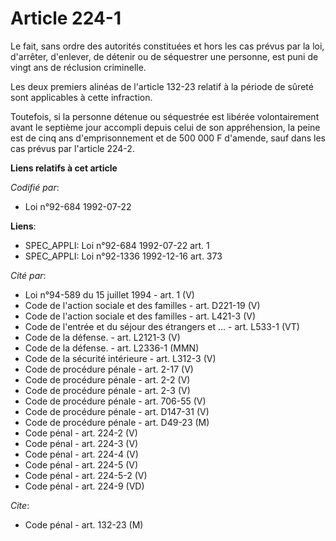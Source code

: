 # Article 224-1

Le fait, sans ordre des autorités constituées et hors les cas prévus par la loi, d'arrêter, d'enlever, de détenir ou de
séquestrer une personne, est puni de vingt ans de réclusion criminelle.

Les deux premiers alinéas de l'article 132-23 relatif à la période de sûreté sont applicables à cette infraction.

Toutefois, si la personne détenue ou séquestrée est libérée volontairement avant le septième jour accompli depuis celui de
son appréhension, la peine est de cinq ans d'emprisonnement et de 500 000 F d'amende, sauf dans les cas prévus par l'article
224-2.

**Liens relatifs à cet article**

_Codifié par_:

  - Loi n°92-684 1992-07-22

**Liens**:

  - SPEC_APPLI: Loi n°92-684 1992-07-22 art. 1
  - SPEC_APPLI: Loi n°92-1336 1992-12-16 art. 373

_Cité par_:

  - Loi n°94-589 du 15 juillet 1994 - art. 1 (V)
  - Code de l'action sociale et des familles - art. D221-19 (V)
  - Code de l'action sociale et des familles - art. L421-3 (V)
  - Code de l'entrée et du séjour des étrangers et ... - art. L533-1 (VT)
  - Code de la défense. - art. L2121-3 (V)
  - Code de la défense. - art. L2336-1 (MMN)
  - Code de la sécurité intérieure - art. L312-3 (V)
  - Code de procédure pénale - art. 2-17 (V)
  - Code de procédure pénale - art. 2-2 (V)
  - Code de procédure pénale - art. 2-3 (V)
  - Code de procédure pénale - art. 706-55 (V)
  - Code de procédure pénale - art. D147-31 (V)
  - Code de procédure pénale - art. D49-23 (M)
  - Code pénal - art. 224-2 (V)
  - Code pénal - art. 224-3 (V)
  - Code pénal - art. 224-4 (V)
  - Code pénal - art. 224-5 (V)
  - Code pénal - art. 224-5-2 (V)
  - Code pénal - art. 224-9 (VD)

_Cite_:

  - Code pénal - art. 132-23 (M)

